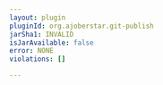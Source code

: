 ```yaml
---
layout: plugin
pluginId: org.ajoberstar.git-publish
jarSha1: INVALID
isJarAvailable: false
error: NONE
violations: []

---
```


